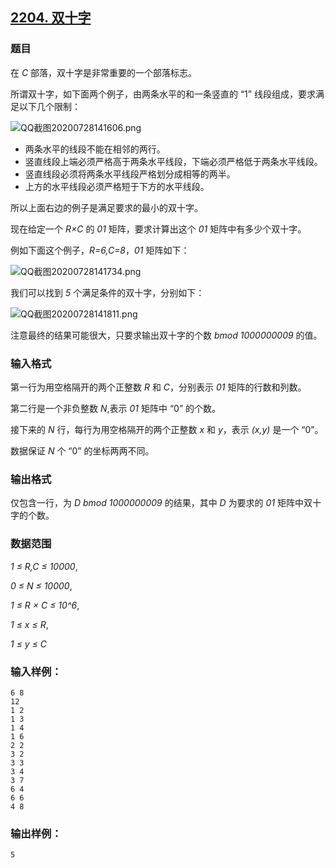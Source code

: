 ## [2204. 双十字](https://www.acwing.com/problem/content/2206/)

### 题目

在 *C* 部落，双十字是非常重要的一个部落标志。

所谓双十字，如下面两个例子，由两条水平的和一条竖直的 “1” 线段组成，要求满足以下几个限制：

 ![QQ截图20200728141606.png](https://cdn.acwing.com/media/article/image/2020/07/28/19_d88964bad0-QQ截图20200728141606.png)

- 两条水平的线段不能在相邻的两行。
- 竖直线段上端必须严格高于两条水平线段，下端必须严格低于两条水平线段。
- 竖直线段必须将两条水平线段严格划分成相等的两半。
- 上方的水平线段必须严格短于下方的水平线段。

所以上面右边的例子是满足要求的最小的双十字。

现在给定一个 *R×C* 的 *01* 矩阵，要求计算出这个 *01* 矩阵中有多少个双十字。

例如下面这个例子，*R=6,C=8*，*01* 矩阵如下：

 ![QQ截图20200728141734.png](https://cdn.acwing.com/media/article/image/2020/07/28/19_0aa9bc10d0-QQ截图20200728141734.png)

我们可以找到 *5* 个满足条件的双十字，分别如下：

 ![QQ截图20200728141811.png](https://cdn.acwing.com/media/article/image/2020/07/28/19_20a6876ed0-QQ截图20200728141811.png)

注意最终的结果可能很大，只要求输出双十字的个数 *bmod 1000000009* 的值。

### 输入格式

第一行为用空格隔开的两个正整数 *R* 和 *C*，分别表示 *01* 矩阵的行数和列数。

第二行是一个非负整数 *N*,表示 *01* 矩阵中 “0” 的个数。

接下来的 *N* 行，每行为用空格隔开的两个正整数 *x* 和 *y*，表示 *(x,y)* 是一个 “0”。

数据保证 *N* 个 “0” 的坐标两两不同。

### 输出格式

仅包含一行，为 *D bmod 1000000009* 的结果，其中 *D* 为要求的 *01* 矩阵中双十字的个数。

### 数据范围

*1 ≤ R,C ≤ 10000*,

*0 ≤ N ≤ 10000*,

*1 ≤ R × C ≤ 10^6*,

*1 ≤ x ≤ R*,

*1 ≤ y ≤ C*

### 输入样例：

```
6 8
12
1 2
1 3
1 4
1 6
2 2
3 2
3 3
3 4
3 7
6 4
6 6
4 8
```

### 输出样例：

```
5
```
